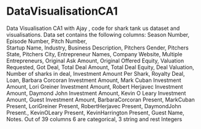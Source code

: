 # DataVisualisationCA1
Data Visualisation CA1 with Ajay , code for shark tank us dataset and visualisations.
Data set contains the following columns: Season Number, Episode Number,  Pitch Number,  
Startup Name,  Industry,  Business Description,  Pitchers Gender, Pitchers State,  Pitchers 
City, Entrepreneur Names,  Company Website, Multiple Entrepreneurs,  Original Ask 
Amount, Original Offered Equity, Valuation Requested, Got Deal,  Total Deal Amount, Total 
Deal Equity, Deal Valuation,  Number of sharks in deal,  Investment Amount Per Shark, 
Royalty Deal,  Loan,  Barbara Corcoran Investment Amount,  Mark Cuban Investment 
Amount,  Lori Greiner Investment Amount,  Robert Herjavec Investment Amount, Daymond 
John Investment Amount,  Kevin O Leary Investment Amount, Guest Investment Amount, 
BarbaraCorcoran Present, MarkCuban Present, LoriGreiner Present, RobertHerjavec 
Present,  DaymondJohn Present., KevinOLeary Present, KevinHarrington Present, Guest 
Name,  Notes. Out of 39 columns 6 are categorical, 3 string and rest Integers
